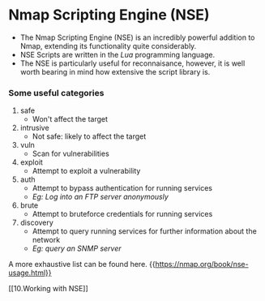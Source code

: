 # Nmap Scripting Engine (NSE)
- The Nmap Scripting Engine (NSE) is an incredibly powerful addition to Nmap, extending its functionality quite considerably. 
- NSE Scripts are written in the *Lua* programming language. 
- The NSE is particularly useful for reconnaisance, however, it is well worth bearing in mind how extensive the script library is.

### Some useful categories
1. safe
	- Won't affect the target
2. intrusive
	- Not safe: likely to affect the target
3. vuln
	- Scan for vulnerabilities
4. exploit
	- Attempt to exploit a vulnerability
5. auth
	- Attempt to bypass authentication for running services 
	- *Eg: Log into an FTP server anonymously*
6. brute
	- Attempt to bruteforce credentials for running services
7. discovery
	- Attempt to query running services for further information about the network
	- *Eg: query an SNMP server*


A more exhaustive list can be found here. {{https://nmap.org/book/nse-usage.html}}

[[10.Working with NSE]]